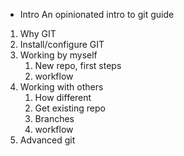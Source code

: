 * Intro An opinionated intro to git guide

1. Why GIT
2. Install/configure GIT
3. Working by myself
   1. New repo, first steps
   2. workflow
4. Working with others
   1. How different
   2. Get existing repo
   3. Branches
   4. workflow
5. Advanced git

